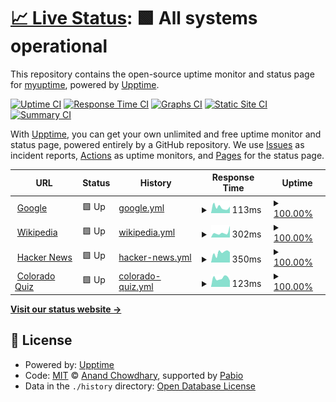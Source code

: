 # [📈 Live Status](https://myuptime.github.io/myuptime.github.io): <!--live status--> **🟩 All systems operational**

This repository contains the open-source uptime monitor and status page for [myuptime](https://myuptime.github.io/myuptime.github.io), powered by [Upptime](https://github.com/upptime/upptime).

[![Uptime CI](https://github.com/myuptime/myuptime.github.io/workflows/Uptime%20CI/badge.svg)](https://github.com/myuptime/myuptime.github.io/actions?query=workflow%3A%22Uptime+CI%22)
[![Response Time CI](https://github.com/myuptime/myuptime.github.io/workflows/Response%20Time%20CI/badge.svg)](https://github.com/myuptime/myuptime.github.io/actions?query=workflow%3A%22Response+Time+CI%22)
[![Graphs CI](https://github.com/myuptime/myuptime.github.io/workflows/Graphs%20CI/badge.svg)](https://github.com/myuptime/myuptime.github.io/actions?query=workflow%3A%22Graphs+CI%22)
[![Static Site CI](https://github.com/myuptime/myuptime.github.io/workflows/Static%20Site%20CI/badge.svg)](https://github.com/myuptime/myuptime.github.io/actions?query=workflow%3A%22Static+Site+CI%22)
[![Summary CI](https://github.com/myuptime/myuptime.github.io/workflows/Summary%20CI/badge.svg)](https://github.com/myuptime/myuptime.github.io/actions?query=workflow%3A%22Summary+CI%22)

With [Upptime](https://upptime.js.org), you can get your own unlimited and free uptime monitor and status page, powered entirely by a GitHub repository. We use [Issues](https://github.com/myuptime/myuptime.github.io/issues) as incident reports, [Actions](https://github.com/myuptime/myuptime.github.io/actions) as uptime monitors, and [Pages](https://myuptime.github.io/myuptime.github.io) for the status page.

<!--start: status pages-->
<!-- This summary is generated by Upptime (https://github.com/upptime/upptime) -->
<!-- Do not edit this manually, your changes will be overwritten -->
<!-- prettier-ignore -->
| URL | Status | History | Response Time | Uptime |
| --- | ------ | ------- | ------------- | ------ |
| <img alt="" src="https://icons.duckduckgo.com/ip3/www.google.com.ico" height="13"> [Google](https://www.google.com) | 🟩 Up | [google.yml](https://github.com/myuptime/myuptime.github.io/commits/HEAD/history/google.yml) | <details><summary><img alt="Response time graph" src="./graphs/google/response-time-week.png" height="20"> 113ms</summary><br><a href="https://myuptime.github.io/myuptime.github.io/history/google"><img alt="Response time 107" src="https://img.shields.io/endpoint?url=https%3A%2F%2Fraw.githubusercontent.com%2Fmyuptime%2Fmyuptime.github.io%2FHEAD%2Fapi%2Fgoogle%2Fresponse-time.json"></a><br><a href="https://myuptime.github.io/myuptime.github.io/history/google"><img alt="24-hour response time 126" src="https://img.shields.io/endpoint?url=https%3A%2F%2Fraw.githubusercontent.com%2Fmyuptime%2Fmyuptime.github.io%2FHEAD%2Fapi%2Fgoogle%2Fresponse-time-day.json"></a><br><a href="https://myuptime.github.io/myuptime.github.io/history/google"><img alt="7-day response time 113" src="https://img.shields.io/endpoint?url=https%3A%2F%2Fraw.githubusercontent.com%2Fmyuptime%2Fmyuptime.github.io%2FHEAD%2Fapi%2Fgoogle%2Fresponse-time-week.json"></a><br><a href="https://myuptime.github.io/myuptime.github.io/history/google"><img alt="30-day response time 113" src="https://img.shields.io/endpoint?url=https%3A%2F%2Fraw.githubusercontent.com%2Fmyuptime%2Fmyuptime.github.io%2FHEAD%2Fapi%2Fgoogle%2Fresponse-time-month.json"></a><br><a href="https://myuptime.github.io/myuptime.github.io/history/google"><img alt="1-year response time 107" src="https://img.shields.io/endpoint?url=https%3A%2F%2Fraw.githubusercontent.com%2Fmyuptime%2Fmyuptime.github.io%2FHEAD%2Fapi%2Fgoogle%2Fresponse-time-year.json"></a></details> | <details><summary><a href="https://myuptime.github.io/myuptime.github.io/history/google">100.00%</a></summary><a href="https://myuptime.github.io/myuptime.github.io/history/google"><img alt="All-time uptime 100.00%" src="https://img.shields.io/endpoint?url=https%3A%2F%2Fraw.githubusercontent.com%2Fmyuptime%2Fmyuptime.github.io%2FHEAD%2Fapi%2Fgoogle%2Fuptime.json"></a><br><a href="https://myuptime.github.io/myuptime.github.io/history/google"><img alt="24-hour uptime 100.00%" src="https://img.shields.io/endpoint?url=https%3A%2F%2Fraw.githubusercontent.com%2Fmyuptime%2Fmyuptime.github.io%2FHEAD%2Fapi%2Fgoogle%2Fuptime-day.json"></a><br><a href="https://myuptime.github.io/myuptime.github.io/history/google"><img alt="7-day uptime 100.00%" src="https://img.shields.io/endpoint?url=https%3A%2F%2Fraw.githubusercontent.com%2Fmyuptime%2Fmyuptime.github.io%2FHEAD%2Fapi%2Fgoogle%2Fuptime-week.json"></a><br><a href="https://myuptime.github.io/myuptime.github.io/history/google"><img alt="30-day uptime 99.95%" src="https://img.shields.io/endpoint?url=https%3A%2F%2Fraw.githubusercontent.com%2Fmyuptime%2Fmyuptime.github.io%2FHEAD%2Fapi%2Fgoogle%2Fuptime-month.json"></a><br><a href="https://myuptime.github.io/myuptime.github.io/history/google"><img alt="1-year uptime 99.99%" src="https://img.shields.io/endpoint?url=https%3A%2F%2Fraw.githubusercontent.com%2Fmyuptime%2Fmyuptime.github.io%2FHEAD%2Fapi%2Fgoogle%2Fuptime-year.json"></a></details>
| <img alt="" src="https://icons.duckduckgo.com/ip3/en.wikipedia.org.ico" height="13"> [Wikipedia](https://en.wikipedia.org) | 🟩 Up | [wikipedia.yml](https://github.com/myuptime/myuptime.github.io/commits/HEAD/history/wikipedia.yml) | <details><summary><img alt="Response time graph" src="./graphs/wikipedia/response-time-week.png" height="20"> 302ms</summary><br><a href="https://myuptime.github.io/myuptime.github.io/history/wikipedia"><img alt="Response time 213" src="https://img.shields.io/endpoint?url=https%3A%2F%2Fraw.githubusercontent.com%2Fmyuptime%2Fmyuptime.github.io%2FHEAD%2Fapi%2Fwikipedia%2Fresponse-time.json"></a><br><a href="https://myuptime.github.io/myuptime.github.io/history/wikipedia"><img alt="24-hour response time 729" src="https://img.shields.io/endpoint?url=https%3A%2F%2Fraw.githubusercontent.com%2Fmyuptime%2Fmyuptime.github.io%2FHEAD%2Fapi%2Fwikipedia%2Fresponse-time-day.json"></a><br><a href="https://myuptime.github.io/myuptime.github.io/history/wikipedia"><img alt="7-day response time 302" src="https://img.shields.io/endpoint?url=https%3A%2F%2Fraw.githubusercontent.com%2Fmyuptime%2Fmyuptime.github.io%2FHEAD%2Fapi%2Fwikipedia%2Fresponse-time-week.json"></a><br><a href="https://myuptime.github.io/myuptime.github.io/history/wikipedia"><img alt="30-day response time 236" src="https://img.shields.io/endpoint?url=https%3A%2F%2Fraw.githubusercontent.com%2Fmyuptime%2Fmyuptime.github.io%2FHEAD%2Fapi%2Fwikipedia%2Fresponse-time-month.json"></a><br><a href="https://myuptime.github.io/myuptime.github.io/history/wikipedia"><img alt="1-year response time 213" src="https://img.shields.io/endpoint?url=https%3A%2F%2Fraw.githubusercontent.com%2Fmyuptime%2Fmyuptime.github.io%2FHEAD%2Fapi%2Fwikipedia%2Fresponse-time-year.json"></a></details> | <details><summary><a href="https://myuptime.github.io/myuptime.github.io/history/wikipedia">100.00%</a></summary><a href="https://myuptime.github.io/myuptime.github.io/history/wikipedia"><img alt="All-time uptime 100.00%" src="https://img.shields.io/endpoint?url=https%3A%2F%2Fraw.githubusercontent.com%2Fmyuptime%2Fmyuptime.github.io%2FHEAD%2Fapi%2Fwikipedia%2Fuptime.json"></a><br><a href="https://myuptime.github.io/myuptime.github.io/history/wikipedia"><img alt="24-hour uptime 100.00%" src="https://img.shields.io/endpoint?url=https%3A%2F%2Fraw.githubusercontent.com%2Fmyuptime%2Fmyuptime.github.io%2FHEAD%2Fapi%2Fwikipedia%2Fuptime-day.json"></a><br><a href="https://myuptime.github.io/myuptime.github.io/history/wikipedia"><img alt="7-day uptime 100.00%" src="https://img.shields.io/endpoint?url=https%3A%2F%2Fraw.githubusercontent.com%2Fmyuptime%2Fmyuptime.github.io%2FHEAD%2Fapi%2Fwikipedia%2Fuptime-week.json"></a><br><a href="https://myuptime.github.io/myuptime.github.io/history/wikipedia"><img alt="30-day uptime 100.00%" src="https://img.shields.io/endpoint?url=https%3A%2F%2Fraw.githubusercontent.com%2Fmyuptime%2Fmyuptime.github.io%2FHEAD%2Fapi%2Fwikipedia%2Fuptime-month.json"></a><br><a href="https://myuptime.github.io/myuptime.github.io/history/wikipedia"><img alt="1-year uptime 100.00%" src="https://img.shields.io/endpoint?url=https%3A%2F%2Fraw.githubusercontent.com%2Fmyuptime%2Fmyuptime.github.io%2FHEAD%2Fapi%2Fwikipedia%2Fuptime-year.json"></a></details>
| <img alt="" src="https://icons.duckduckgo.com/ip3/news.ycombinator.com.ico" height="13"> [Hacker News](https://news.ycombinator.com) | 🟩 Up | [hacker-news.yml](https://github.com/myuptime/myuptime.github.io/commits/HEAD/history/hacker-news.yml) | <details><summary><img alt="Response time graph" src="./graphs/hacker-news/response-time-week.png" height="20"> 350ms</summary><br><a href="https://myuptime.github.io/myuptime.github.io/history/hacker-news"><img alt="Response time 307" src="https://img.shields.io/endpoint?url=https%3A%2F%2Fraw.githubusercontent.com%2Fmyuptime%2Fmyuptime.github.io%2FHEAD%2Fapi%2Fhacker-news%2Fresponse-time.json"></a><br><a href="https://myuptime.github.io/myuptime.github.io/history/hacker-news"><img alt="24-hour response time 363" src="https://img.shields.io/endpoint?url=https%3A%2F%2Fraw.githubusercontent.com%2Fmyuptime%2Fmyuptime.github.io%2FHEAD%2Fapi%2Fhacker-news%2Fresponse-time-day.json"></a><br><a href="https://myuptime.github.io/myuptime.github.io/history/hacker-news"><img alt="7-day response time 350" src="https://img.shields.io/endpoint?url=https%3A%2F%2Fraw.githubusercontent.com%2Fmyuptime%2Fmyuptime.github.io%2FHEAD%2Fapi%2Fhacker-news%2Fresponse-time-week.json"></a><br><a href="https://myuptime.github.io/myuptime.github.io/history/hacker-news"><img alt="30-day response time 309" src="https://img.shields.io/endpoint?url=https%3A%2F%2Fraw.githubusercontent.com%2Fmyuptime%2Fmyuptime.github.io%2FHEAD%2Fapi%2Fhacker-news%2Fresponse-time-month.json"></a><br><a href="https://myuptime.github.io/myuptime.github.io/history/hacker-news"><img alt="1-year response time 307" src="https://img.shields.io/endpoint?url=https%3A%2F%2Fraw.githubusercontent.com%2Fmyuptime%2Fmyuptime.github.io%2FHEAD%2Fapi%2Fhacker-news%2Fresponse-time-year.json"></a></details> | <details><summary><a href="https://myuptime.github.io/myuptime.github.io/history/hacker-news">100.00%</a></summary><a href="https://myuptime.github.io/myuptime.github.io/history/hacker-news"><img alt="All-time uptime 100.00%" src="https://img.shields.io/endpoint?url=https%3A%2F%2Fraw.githubusercontent.com%2Fmyuptime%2Fmyuptime.github.io%2FHEAD%2Fapi%2Fhacker-news%2Fuptime.json"></a><br><a href="https://myuptime.github.io/myuptime.github.io/history/hacker-news"><img alt="24-hour uptime 100.00%" src="https://img.shields.io/endpoint?url=https%3A%2F%2Fraw.githubusercontent.com%2Fmyuptime%2Fmyuptime.github.io%2FHEAD%2Fapi%2Fhacker-news%2Fuptime-day.json"></a><br><a href="https://myuptime.github.io/myuptime.github.io/history/hacker-news"><img alt="7-day uptime 100.00%" src="https://img.shields.io/endpoint?url=https%3A%2F%2Fraw.githubusercontent.com%2Fmyuptime%2Fmyuptime.github.io%2FHEAD%2Fapi%2Fhacker-news%2Fuptime-week.json"></a><br><a href="https://myuptime.github.io/myuptime.github.io/history/hacker-news"><img alt="30-day uptime 99.93%" src="https://img.shields.io/endpoint?url=https%3A%2F%2Fraw.githubusercontent.com%2Fmyuptime%2Fmyuptime.github.io%2FHEAD%2Fapi%2Fhacker-news%2Fuptime-month.json"></a><br><a href="https://myuptime.github.io/myuptime.github.io/history/hacker-news"><img alt="1-year uptime 99.99%" src="https://img.shields.io/endpoint?url=https%3A%2F%2Fraw.githubusercontent.com%2Fmyuptime%2Fmyuptime.github.io%2FHEAD%2Fapi%2Fhacker-news%2Fuptime-year.json"></a></details>
| <img alt="" src="https://icons.duckduckgo.com/ip3/coloradoquiz.web.app.ico" height="13"> [Colorado Quiz](https://coloradoquiz.web.app) | 🟩 Up | [colorado-quiz.yml](https://github.com/myuptime/myuptime.github.io/commits/HEAD/history/colorado-quiz.yml) | <details><summary><img alt="Response time graph" src="./graphs/colorado-quiz/response-time-week.png" height="20"> 123ms</summary><br><a href="https://myuptime.github.io/myuptime.github.io/history/colorado-quiz"><img alt="Response time 104" src="https://img.shields.io/endpoint?url=https%3A%2F%2Fraw.githubusercontent.com%2Fmyuptime%2Fmyuptime.github.io%2FHEAD%2Fapi%2Fcolorado-quiz%2Fresponse-time.json"></a><br><a href="https://myuptime.github.io/myuptime.github.io/history/colorado-quiz"><img alt="24-hour response time 87" src="https://img.shields.io/endpoint?url=https%3A%2F%2Fraw.githubusercontent.com%2Fmyuptime%2Fmyuptime.github.io%2FHEAD%2Fapi%2Fcolorado-quiz%2Fresponse-time-day.json"></a><br><a href="https://myuptime.github.io/myuptime.github.io/history/colorado-quiz"><img alt="7-day response time 123" src="https://img.shields.io/endpoint?url=https%3A%2F%2Fraw.githubusercontent.com%2Fmyuptime%2Fmyuptime.github.io%2FHEAD%2Fapi%2Fcolorado-quiz%2Fresponse-time-week.json"></a><br><a href="https://myuptime.github.io/myuptime.github.io/history/colorado-quiz"><img alt="30-day response time 142" src="https://img.shields.io/endpoint?url=https%3A%2F%2Fraw.githubusercontent.com%2Fmyuptime%2Fmyuptime.github.io%2FHEAD%2Fapi%2Fcolorado-quiz%2Fresponse-time-month.json"></a><br><a href="https://myuptime.github.io/myuptime.github.io/history/colorado-quiz"><img alt="1-year response time 104" src="https://img.shields.io/endpoint?url=https%3A%2F%2Fraw.githubusercontent.com%2Fmyuptime%2Fmyuptime.github.io%2FHEAD%2Fapi%2Fcolorado-quiz%2Fresponse-time-year.json"></a></details> | <details><summary><a href="https://myuptime.github.io/myuptime.github.io/history/colorado-quiz">100.00%</a></summary><a href="https://myuptime.github.io/myuptime.github.io/history/colorado-quiz"><img alt="All-time uptime 100.00%" src="https://img.shields.io/endpoint?url=https%3A%2F%2Fraw.githubusercontent.com%2Fmyuptime%2Fmyuptime.github.io%2FHEAD%2Fapi%2Fcolorado-quiz%2Fuptime.json"></a><br><a href="https://myuptime.github.io/myuptime.github.io/history/colorado-quiz"><img alt="24-hour uptime 100.00%" src="https://img.shields.io/endpoint?url=https%3A%2F%2Fraw.githubusercontent.com%2Fmyuptime%2Fmyuptime.github.io%2FHEAD%2Fapi%2Fcolorado-quiz%2Fuptime-day.json"></a><br><a href="https://myuptime.github.io/myuptime.github.io/history/colorado-quiz"><img alt="7-day uptime 100.00%" src="https://img.shields.io/endpoint?url=https%3A%2F%2Fraw.githubusercontent.com%2Fmyuptime%2Fmyuptime.github.io%2FHEAD%2Fapi%2Fcolorado-quiz%2Fuptime-week.json"></a><br><a href="https://myuptime.github.io/myuptime.github.io/history/colorado-quiz"><img alt="30-day uptime 100.00%" src="https://img.shields.io/endpoint?url=https%3A%2F%2Fraw.githubusercontent.com%2Fmyuptime%2Fmyuptime.github.io%2FHEAD%2Fapi%2Fcolorado-quiz%2Fuptime-month.json"></a><br><a href="https://myuptime.github.io/myuptime.github.io/history/colorado-quiz"><img alt="1-year uptime 100.00%" src="https://img.shields.io/endpoint?url=https%3A%2F%2Fraw.githubusercontent.com%2Fmyuptime%2Fmyuptime.github.io%2FHEAD%2Fapi%2Fcolorado-quiz%2Fuptime-year.json"></a></details>

<!--end: status pages-->

[**Visit our status website →**](https://myuptime.github.io/myuptime.github.io)

## 📄 License

- Powered by: [Upptime](https://github.com/upptime/upptime)
- Code: [MIT](./LICENSE) © [Anand Chowdhary](https://anandchowdhary.com), supported by [Pabio](https://pabio.com)
- Data in the `./history` directory: [Open Database License](https://opendatacommons.org/licenses/odbl/1-0/)
